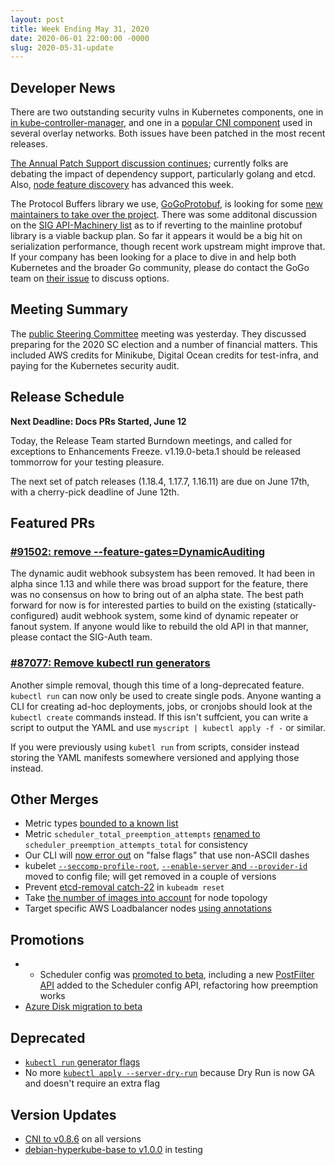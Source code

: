 ```yaml
---
layout: post
title: Week Ending May 31, 2020
date: 2020-06-01 22:00:00 -0000
slug: 2020-05-31-update
---
```


## Developer News

There are two outstanding security vulns in Kubernetes components, one in [in kube-controller-manager](https://groups.google.com/forum/#!topic/kubernetes-dev/yoCzkO9e88c), and one in a [popular CNI component](https://groups.google.com/forum/#!topic/kubernetes-dev/5U7F1QuPccA) used in several overlay networks.  Both issues have been patched in the most recent releases.

[The Annual Patch Support discussion continues](https://groups.google.com/forum/#!topic/kubernetes-dev/tOe2UFB_weQ); currently folks are debating the impact of dependency support, particularly golang and etcd. Also, [node feature discovery](https://github.com/kubernetes-sigs/node-feature-discovery/releases/tag/v0.6.0) has advanced this week.

The Protocol Buffers library we use, [GoGoProtobuf](https://github.com/gogo/protobuf), is looking for some [new maintainers to take over the project](https://github.com/gogo/protobuf/issues/691). There was some additonal discussion on the [SIG API-Machinery list](https://groups.google.com/forum/#!msg/kubernetes-sig-api-machinery/tcwFubV9Boo/nvjwI4GLAAAJ) as to if reverting to the mainline protobuf library is a viable backup plan. So far it appears it would be a big hit on serialization performance, though recent work upstream might improve that. If your company has been looking for a place to dive in and help both Kubernetes and the broader Go community, please do contact the GoGo team on [their issue](https://github.com/gogo/protobuf/issues/691) to discuss options.

## Meeting Summary

The [public Steering Committee](https://docs.google.com/document/d/1qazwMIHGeF3iUh5xMJIJ6PDr-S3bNkT8tNLRkSiOkOU/edit#) meeting was yesterday.  They discussed preparing for the 2020 SC election and a number of financial matters.  This included AWS credits for Minikube, Digital Ocean credits for test-infra, and paying for the Kubernetes security audit.

## Release Schedule

**Next Deadline: Docs PRs Started, June 12**

Today, the Release Team started Burndown meetings, and called for exceptions to Enhancements Freeze.  v1.19.0-beta.1 should be released tommorrow for your testing pleasure.

The next set of patch releases (1.18.4, 1.17.7, 1.16.11) are due on June 17th, with a cherry-pick deadline of June 12th.

## Featured PRs

### [#91502: remove --feature-gates=DynamicAuditing](https://github.com/kubernetes/kubernetes/pull/91502)

The dynamic audit webhook subsystem has been removed. It had been in alpha since 1.13 and while there was broad support for the feature, there was no consensus on how to bring out of an alpha state. The best path forward for now is for interested parties to build on the existing (statically-configured) audit webhook system, some kind of dynamic repeater or fanout system. If anyone would like to rebuild the old API in that manner, please contact the SIG-Auth team.

### [#87077: Remove kubectl run generators](https://github.com/kubernetes/kubernetes/pull/87077)

Another simple removal, though this time of a long-deprecated feature. `kubectl run` can now only be used to create single pods. Anyone wanting a CLI for creating ad-hoc deployments, jobs, or cronjobs should look at the `kubectl create` commands instead. If this isn't suffcient, you can write a script to output the YAML and use `myscript | kubectl apply -f -` or similar.

If you were previously using `kubetl run` from scripts, consider instead storing the YAML manifests somewhere versioned and applying those instead.

## Other Merges

* Metric types [bounded to a known list](https://github.com/kubernetes/kubernetes/pull/89451)
* Metric `scheduler_total_preemption_attempts` [renamed to](https://github.com/kubernetes/kubernetes/pull/91448) `scheduler_preemption_attempts_total` for consistency
* Our CLI will [now error out](https://github.com/kubernetes/kubernetes/pull/91349) on "false flags" that use non-ASCII dashes
* kubelet [`--seccomp-profile-root`](https://github.com/kubernetes/kubernetes/pull/91182), [`--enable-server` and `--provider-id`](https://github.com/kubernetes/kubernetes/pull/90494) moved to config file; will get removed in a couple of versions
* Prevent [etcd-removal catch-22](https://github.com/kubernetes/kubernetes/pull/91145) in `kubeadm reset`
* Take [the number of images into account](https://github.com/kubernetes/kubernetes/pull/91138) for node topology
* Target specific AWS Loadbalancer nodes [using annotations](https://github.com/kubernetes/kubernetes/pull/90943)

## Promotions

* * Scheduler config was [promoted to beta](https://github.com/kubernetes/kubernetes/pull/91420), including a new [PostFilter API](https://github.com/kubernetes/kubernetes/pull/91547) added to the Scheduler config API, refactoring how preemption works
* [Azure Disk migration to beta](https://github.com/kubernetes/kubernetes/pull/90896)

## Deprecated

* [`kubectl run` generator flags](https://github.com/kubernetes/kubernetes/pull/87077)
* No more [`kubectl apply --server-dry-run`](https://github.com/kubernetes/kubernetes/pull/91308) because Dry Run is now GA and doesn't require an extra flag

## Version Updates

* [CNI to v0.8.6](https://github.com/kubernetes/kubernetes/pull/91370) on all versions
* [debian-hyperkube-base to v1.0.0](https://github.com/kubernetes/kubernetes/pull/91476) in testing
